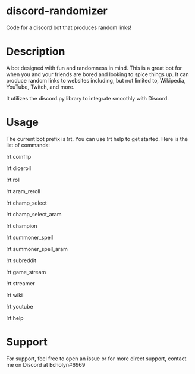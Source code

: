 # discord-randomizer
Code for a discord bot that produces random links!

# Description
A bot designed with fun and randomness in mind. This is a great bot for when you and your friends are bored and looking to spice things up. It can produce random links to websites including, but not limited to, Wikipedia, YouTube, Twitch, and more.

It utilizes the discord.py library to integrate smoothly with Discord.

# Usage
The current bot prefix is !rt. You can use !rt help to get started. Here is the list of commands:

  !rt coinflip              
  
  !rt diceroll              
  
  !rt roll                  
  
  !rt aram_reroll           
  
  !rt champ_select          
  
  !rt champ_select_aram     
  
  !rt champion              
  
  !rt summoner_spell        
  
  !rt summoner_spell_aram   
  
  !rt subreddit             

  !rt game_stream <game>    
  
  !rt streamer              

  !rt wiki                  

  !rt youtube               

  !rt help                  
  
# Support
For support, feel free to open an issue or for more direct support, contact me on Discord at Echolyn#6969
